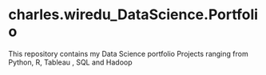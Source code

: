 # charles.wiredu_DataScience.Portfolio
This repository contains my Data Science portfolio Projects ranging from Python, R, Tableau , SQL and Hadoop
